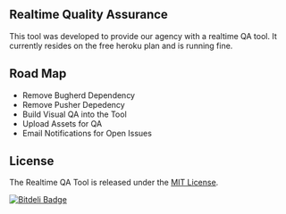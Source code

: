 ## Realtime Quality Assurance

This tool was developed to provide our agency with a realtime QA tool. It currently resides on the free heroku plan and is running fine.

## Road Map

- Remove Bugherd Dependency
- Remove Pusher Depedency
- Build Visual QA into the Tool
- Upload Assets for QA
- Email Notifications for Open Issues

## License

The Realtime QA Tool is released under the [MIT License](http://www.opensource.org/licenses/MIT).

[![Bitdeli Badge](https://d2weczhvl823v0.cloudfront.net/aaronmiler/realtime_qa/trend.png)](https://bitdeli.com/free "Bitdeli Badge")

